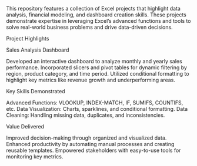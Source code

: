 This repository features a collection of Excel projects that highlight data analysis, financial modeling, and dashboard creation skills. These projects demonstrate expertise in leveraging Excel’s advanced functions and tools to solve real-world business problems and drive data-driven decisions.

Project Highlights

Sales Analysis Dashboard

Developed an interactive dashboard to analyze monthly and yearly sales performance.
Incorporated slicers and pivot tables for dynamic filtering by region, product category, and time period.
Utilized conditional formatting to highlight key metrics like revenue growth and underperforming areas.

Key Skills Demonstrated

Advanced Functions: VLOOKUP, INDEX-MATCH, IF, SUMIFS, COUNTIFS, etc.
Data Visualization: Charts, sparklines, and conditional formatting.
Data Cleaning: Handling missing data, duplicates, and inconsistencies.

Value Delivered

Improved decision-making through organized and visualized data.
Enhanced productivity by automating manual processes and creating reusable templates.
Empowered stakeholders with easy-to-use tools for monitoring key metrics.
